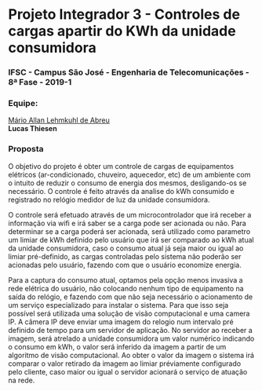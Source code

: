 # Projeto Integrador 3 - Controles de cargas apartir do KWh da unidade consumidora

### IFSC - Campus São José - Engenharia de Telecomunicações - 8ª Fase - 2019-1 

### Equipe: 
[Mário Allan Lehmkuhl de Abreu](https://bit.ly/3iAEHkJ)\
**Lucas Thiesen** 

### Proposta

O objetivo do projeto é obter um controle de cargas de equipamentos elétricos (ar-condicionado, chuveiro, aquecedor, etc) de um ambiente com o intuito de reduzir o consumo de energia dos mesmos, desligando-os se necessário. O controle é feito através da analise do kWh consumido e registrado no relógio medidor de luz da unidade consumidora.

O controle será efetuado através de um microcontrolador que irá receber a informação via wifi e irá saber se a carga pode ser acionada ou não. Para determinar se a carga poderá ser acionada, será utilizado como parametro um limiar de kWh definido pelo usuário que irá ser comparado ao kWh atual da unidade consumidora, caso o consumo atual já seja maior ou igual ao limiar pré-definido, as cargas controladas pelo sistema não poderão ser acionadas pelo usuário, fazendo com que o usuário economize energia.

Para a captura do consumo atual, optamos pela opção menos invasiva a rede elétrica do usuário, não colocando nenhum tipo de equipamento na saída do relógio, e fazendo com que não seja necessário o acionamento de um serviço especializado para instalar o sistema. Para que isso seja possível será utilizada uma solução de visão computacional e uma camera IP. A câmera IP deve enviar uma imagem do relogio num intervalo pré definido de tempo para um servidor de aplicação. No servidor ao receber a imagem, será atrelado a unidade consumidora um valor numérico indicando o consumo em kWh, o valor será inferido da imagem a partir de um algoritmo de visão computacional. Ao obter o valor da imagem o sistema irá comparar o valor retirado da imagem ao limiar préviamente configurado pelo cliente, caso maior ou igual o servidor acionará o serviço de atuação na rede.
